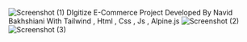![Screenshot (1)](https://github.com/user-attachments/assets/6a56ee05-d15b-491e-bcdf-75318411f3c0)
DIgitize E-Commerce Project
Developed By Navid Bakhshiani
With Tailwind , Html , Css , Js , Alpine.js
![Screenshot (2)](https://github.com/user-attachments/assets/5b8e759c-a56c-448a-8bd0-bc712b04ab88)
![Screenshot (3)](https://github.com/user-attachments/assets/5ee3a1a0-5670-4e5d-9485-d51ce47dba34)
